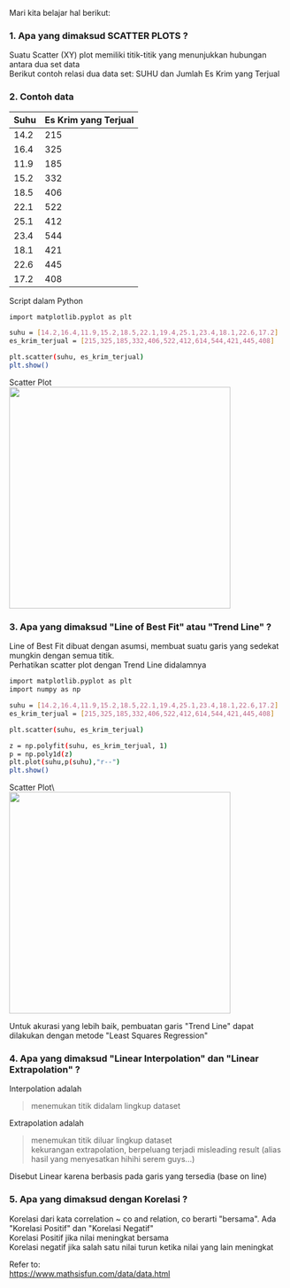Mari kita belajar hal berikut:  
  
  
### 1. Apa yang dimaksud SCATTER PLOTS ?  
Suatu Scatter (XY) plot memiliki titik-titik yang menunjukkan hubungan antara dua set data\
Berikut contoh relasi dua data set: SUHU dan Jumlah Es Krim yang Terjual

### 2. Contoh data  
| Suhu  | Es Krim yang Terjual   |
| ----- | ---------------------- |
| 14.2  | 215                    |
| 16.4  | 325                    | 
| 11.9  | 185                    | 
| 15.2  | 332                    | 
| 18.5  | 406                    | 
| 22.1  | 522                    | 
| 25.1  | 412                    | 
| 23.4  | 544                    | 
| 18.1  | 421                    | 
| 22.6  | 445                    |
| 17.2  | 408                    |  
  
Script dalam Python
```bash
import matplotlib.pyplot as plt

suhu = [14.2,16.4,11.9,15.2,18.5,22.1,19.4,25.1,23.4,18.1,22.6,17.2]
es_krim_terjual = [215,325,185,332,406,522,412,614,544,421,445,408]

plt.scatter(suhu, es_krim_terjual)
plt.show()
```  
  
Scatter Plot\
<img src="https://github.com/whentea/afbeldingeen/blob/master/scatter_suhu_es.png" align="center" width="400">   
  
### 3. Apa yang dimaksud "Line of Best Fit" atau "Trend Line" ?  
Line of Best Fit dibuat dengan asumsi, membuat suatu garis yang sedekat mungkin dengan semua titik.  
Perhatikan scatter plot dengan Trend Line didalamnya  
```bash
import matplotlib.pyplot as plt
import numpy as np

suhu = [14.2,16.4,11.9,15.2,18.5,22.1,19.4,25.1,23.4,18.1,22.6,17.2]
es_krim_terjual = [215,325,185,332,406,522,412,614,544,421,445,408]

plt.scatter(suhu, es_krim_terjual)

z = np.polyfit(suhu, es_krim_terjual, 1)
p = np.poly1d(z)
plt.plot(suhu,p(suhu),"r--")
plt.show()
```  
  
Scatter Plot\  
<img src="https://github.com/whentea/afbeldingeen/blob/master/scatter_suhu2.png" align="center" width="400">  
  
Untuk akurasi yang lebih baik, pembuatan garis "Trend Line" dapat dilakukan dengan metode "Least Squares Regression"  


  
### 4. Apa yang dimaksud "Linear Interpolation" dan "Linear Extrapolation" ?  
Interpolation adalah  
> menemukan titik didalam lingkup dataset  
  
Extrapolation adalah  
> menemukan titik diluar lingkup dataset  
> kekurangan extrapolation, berpeluang terjadi misleading result (alias hasil yang menyesatkan hihihi serem guys...)  
  
Disebut Linear karena berbasis pada garis yang tersedia (base on line)  
    
### 5. Apa yang dimaksud dengan Korelasi ? 
Korelasi dari kata correlation ~ co and relation, co berarti "bersama".
Ada "Korelasi Positif" dan "Korelasi Negatif"  
Korelasi Positif jika nilai meningkat bersama\
Korelasi negatif jika salah satu nilai turun ketika nilai yang lain meningkat 
  
  
    
  

Refer to:  
https://www.mathsisfun.com/data/data.html